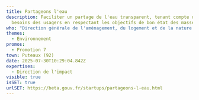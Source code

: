 ```yaml
---
title: Partageons l'eau
description: Faciliter un partage de l'eau transparent, tenant compte des
  besoins des usagers en respectant les objectifs de bon état des masses d’eau
who: "Direction générale de l'aménagement, du logement et de la nature (DGALN) "
themes:
  - Environnement
promos:
  - Promotion 7
town: Puteaux (92)
date: 2025-07-30T10:29:04.842Z
expertises:
  - Direction de l'impact
visible: true
isSET: true
urlSET: https://beta.gouv.fr/startups/partageons-l-eau.html
---
```

